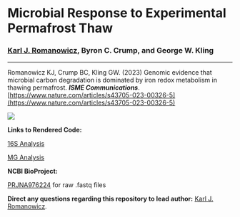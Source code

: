 # Microbial Response to Experimental Permafrost Thaw

### [Karl J. Romanowicz](https://kromanowicz.github.io/), Byron C. Crump, and George W. Kling

_____________________________________

Romanowicz KJ, Crump BC, Kling GW. (2023) Genomic evidence that microbial carbon degradation is dominated by iron redox metabolism in thawing permafrost. ***ISME Communications***. [https://www.nature.com/articles/s43705-023-00326-5](https://www.nature.com/articles/s43705-023-00326-5)

![ ](Data/Images/IMSEComm23.png)

**Links to Rendered Code:** 

[16S Analysis]()

[MG Analysis]()

**NCBI BioProject:**

[PRJNA976224](https://www.ncbi.nlm.nih.gov/bioproject?term=PRJNA976224&cmd=DetailsSearch) for raw .fastq files

**Direct any questions regarding this repository to lead author:** [Karl J. Romanowicz](mailto:kjromano@umich.edu).
